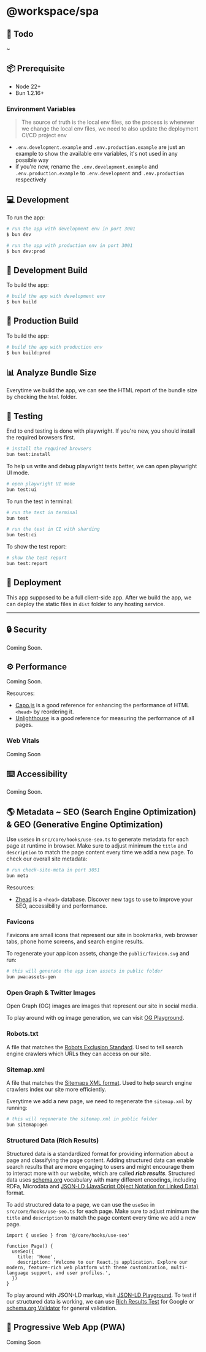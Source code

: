 # @workspace/spa

## 🎯 Todo

~

## 📦 Prerequisite

- Node 22+
- Bun 1.2.16+

### Environment Variables

> The source of truth is the local env files, so the process is whenever we change the local env files, we need to also update the deployment CI/CD project env

- `.env.development.example` and `.env.production.example` are just an example to show the available env variables, it's not used in any possible way
- if you're new, rename the `.env.development.example` and `.env.production.example` to `.env.development` and `.env.production` respectively

## 💻 Development

To run the app:

```bash
# run the app with development env in port 3001
$ bun dev

# run the app with production env in port 3001
$ bun dev:prod
```

## 🔨 Development Build

To build the app:

```bash
# build the app with development env
$ bun build
```

## 🔨 Production Build

To build the app:

```bash
# build the app with production env
$ bun build:prod
```

## 📊 Analyze Bundle Size

Everytime we build the app, we can see the HTML report of the bundle size by checking the `html` folder.

## 🧪 Testing

End to end testing is done with playwright. If you're new, you should install the required browsers first.

```bash
# install the required browsers
bun test:install
```

To help us write and debug playwright tests better, we can open playwright UI mode.

```bash
# open playwright UI mode
bun test:ui
```

To run the test in terminal:

```bash
# run the test in terminal
bun test

# run the test in CI with sharding
bun test:ci
```

To show the test report:

```bash
# show the test report
bun test:report
```

## 🚀 Deployment

This app supposed to be a full client-side app. After we build the app, we can deploy the static files in `dist` folder to any hosting service.

---

## 🔒 Security

Coming Soon.

## ⚙️ Performance

Coming Soon.

Resources:

- [Capo.js](https://rviscomi.github.io/capo.js/) is a good reference for enhancing the performance of HTML `<head>` by reordering it.
- [Unlighthouse](https://unlighthouse.dev/) is a good reference for measuring the performance of all pages.

### Web Vitals

Coming Soon

## ⌨️ Accessibility

Coming Soon.

## 🌎 Metadata ~ SEO (Search Engine Optimization) & GEO (Generative Engine Optimization)

Use `useSeo` in `src/core/hooks/use-seo.ts` to generate metadata for each page at runtime in browser. Make sure to adjust minimum the `title` and `description` to match the page content every time we add a new page. To check our overall site metadata:

```bash
# run check-site-meta in port 3051
bun meta
```

Resources:

- [Zhead](https://zhead.dev/) is a `<head>` database. Discover new tags to use to improve your SEO, accessibility and performance.

### Favicons

Favicons are small icons that represent our site in bookmarks, web browser tabs, phone home screens, and search engine results.

To regenerate your app icon assets, change the `public/favicon.svg` and run:

```bash
# this will generate the app icon assets in public folder
bun pwa:assets-gen
```

### Open Graph & Twitter Images

Open Graph (OG) images are images that represent our site in social media.

To play around with og image generation, we can visit [OG Playground](https://og-playground.vercel.app/).

### Robots.txt

A file that matches the [Robots Exclusion Standard](https://en.wikipedia.org/wiki/Robots.txt#Standard). Used to tell search engine crawlers which URLs they can access on our site.

### Sitemap.xml

A file that matches the [Sitemaps XML format](https://www.sitemaps.org/protocol.html). Used to help search engine crawlers index our site more efficiently.

Everytime we add a new page, we need to regenerate the `sitemap.xml` by running:

```bash
# this will regenerate the sitemap.xml in public folder
bun sitemap:gen
```

### Structured Data (Rich Results)

Structured data is a standardized format for providing information about a page and classifying the page content. Adding structured data can enable search results that are more engaging to users and might encourage them to interact more with our website, which are called **_rich results_**. Structured data uses [schema.org](https://schema.org/) vocabulary with many different encodings, including RDFa, Microdata and [JSON-LD (JavaScript Object Notation for Linked Data)](https://json-ld.org/) format.

To add structured data to a page, we can use the `useSeo` in `src/core/hooks/use-seo.ts` for each page. Make sure to adjust minimum the `title` and `description` to match the page content every time we add a new page.

```tsx
import { useSeo } from '@/core/hooks/use-seo'

function Page() {
  useSeo({
    title: 'Home',
    description: 'Welcome to our React.js application. Explore our modern, feature-rich web platform with theme customization, multi-language support, and user profiles.',
  })
}
```

To play around with JSON-LD markup, visit [JSON-LD Playground](https://json-ld.org/playground/). To test if our structured data is working, we can use [Rich Results Test](https://search.google.com/test/rich-results) for Google or [schema.org Validator](https://validator.schema.org/) for general validation.

## 📱 Progressive Web App (PWA)

Coming Soon
